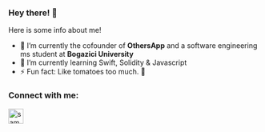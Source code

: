 ### Hey there! 👋

Here is some info about me!

- 🔭 I’m currently the cofounder of <b>OthersApp</b> and a software engineering ms student at <b>Bogazici University</b>
- 🌱 I’m currently learning Swift, Solidity & Javascript
- ⚡ Fun fact: Like tomatoes too much. 🍅

<h3 align="left">Connect with me:</h3>

<a href="https://www.linkedin.com/in/samed-torun-19657ab1/" target="blank" rel=”noopener”><img align="center" src="https://velanovascular.com/wp-content/uploads/2020/06/LinkedIn.png" alt="samed torun" height="30" width="30" /></a>




